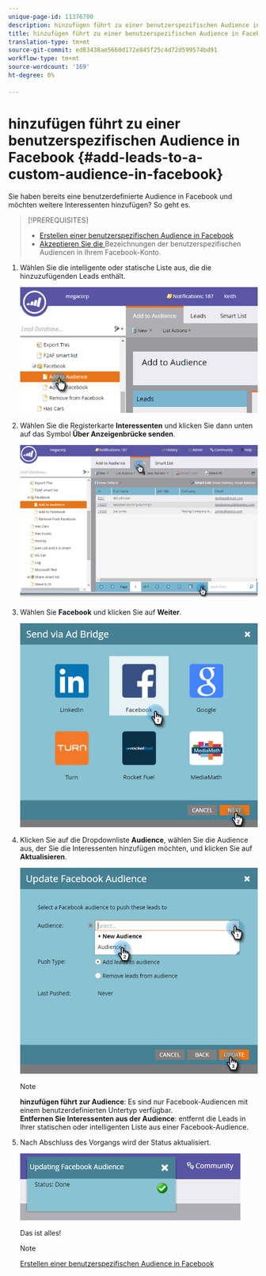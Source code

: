 ```yaml
---
unique-page-id: 11376700
description: hinzufügen führt zu einer benutzerspezifischen Audience in Facebook - Marketing Docs - Produktdokumentation
title: hinzufügen führt zu einer benutzerspezifischen Audience in Facebook
translation-type: tm+mt
source-git-commit: ed83438ae5660d172e845f25c4d72d599574bd91
workflow-type: tm+mt
source-wordcount: '169'
ht-degree: 0%

---
```



# hinzufügen führt zu einer benutzerspezifischen Audience in Facebook {#add-leads-to-a-custom-audience-in-facebook}

Sie haben bereits eine benutzerdefinierte Audience in Facebook und möchten weitere Interessenten hinzufügen? So geht es.

>[!PREREQUISITES]
>
>* [Erstellen einer benutzerspezifischen Audience in Facebook](/help/marketo/product-docs/demand-generation/facebook/create-a-custom-audience-in-facebook.md)
>* [Akzeptieren Sie die ](https://www.facebook.com/ads/manage/customaudiences/tos.php) Bezeichnungen der benutzerspezifischen Audiencen in Ihrem Facebook-Konto.

>



1. Wählen Sie die intelligente oder statische Liste aus, die die hinzuzufügenden Leads enthält.

   ![](assets/one.png)

1. Wählen Sie die Registerkarte **Interessenten** und klicken Sie dann unten auf das Symbol **Über Anzeigenbrücke senden**.

   ![](assets/two-1.png)

1. Wählen Sie **Facebook** und klicken Sie auf **Weiter**.

   ![](assets/three.png)

1. Klicken Sie auf die Dropdownliste **Audience**, wählen Sie die Audience aus, der Sie die Interessenten hinzufügen möchten, und klicken Sie auf **Aktualisieren**.

   ![](assets/4.png)

   >[!NOTE]
   >
   >**hinzufügen führt zur Audience**: Es sind nur Facebook-Audiencen mit einem benutzerdefinierten Untertyp verfügbar.\
   >**Entfernen Sie Interessenten aus der Audience**: entfernt die Leads in Ihrer statischen oder intelligenten Liste aus einer Facebook-Audience.

1. Nach Abschluss des Vorgangs wird der Status aktualisiert.

   ![](assets/five-1.png)

   Das ist alles!

   >[!NOTE]
   >
   >[Erstellen einer benutzerspezifischen Audience in Facebook](/help/marketo/product-docs/demand-generation/facebook/create-a-custom-audience-in-facebook.md)
